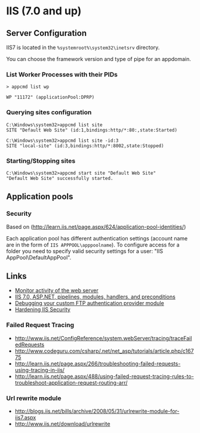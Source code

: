 
IIS (7.0 and up)
================

Server Configuration
--------------------

IIS7 is located in the `%systemroot%\system32\inetsrv` directory.

You can choose the framework version and type of pipe for an appdomain.

### List Worker Processes with their PIDs ###

    > appcmd list wp

    WP "11172" (applicationPool:DPRP)

### Querying sites configuration ###

    C:\Windows\system32>appcmd list site
    SITE "Default Web Site" (id:1,bindings:http/*:80:,state:Started)

    C:\Windows\system32>appcmd list site -id:3
    SITE "local-site" (id:3,bindings:http/*:8002,state:Stopped)

### Starting/Stopping sites ###

    C:\Windows\system32>appcmd start site "Default Web Site"
    "Default Web Site" successfully started.

Application pools
-----------------

### Security ###

Based on (<http://learn.iis.net/page.aspx/624/application-pool-identities/>)

Each application pool has different authentication settings (account name are in the form of `IIS APPPOOL\apppoolname`). To configure access for a folder you need to specify valid security settings for a user: "IIS AppPool\DefaultAppPool".

Links
-----

- [Monitor activity of the web server](http://technet.microsoft.com/en-us/library/cc730608(v=ws.10).aspx)
- [IIS 7.0, ASP.NET, pipelines, modules, handlers, and preconditions](http://blogs.msdn.com/b/tmarq/archive/2007/08/30/iis-7-0-asp-net-pipelines-modules-handlers-and-preconditions.aspx)
- [Debugging your custom FTP authentication provider module](https://blogs.msdn.microsoft.com/friis/2016/01/18/debugging-your-custom-ftp-authentication-provider-module/)
- [Hardening IIS Security](http://resources.infosecinstitute.com/hardening-iis-security/)

### Failed Request Tracing ###

- <http://www.iis.net/ConfigReference/system.webServer/tracing/traceFailedRequests>
- <http://www.codeguru.com/csharp/.net/net_asp/tutorials/article.php/c16775>
- <http://learn.iis.net/page.aspx/266/troubleshooting-failed-requests-using-tracing-in-iis/>
- <http://learn.iis.net/page.aspx/488/using-failed-request-tracing-rules-to-troubleshoot-application-request-routing-arr/>

### Url rewrite module ###

- <http://blogs.iis.net/bills/archive/2008/05/31/urlrewrite-module-for-iis7.aspx>
- <http://www.iis.net/download/urlrewrite>


